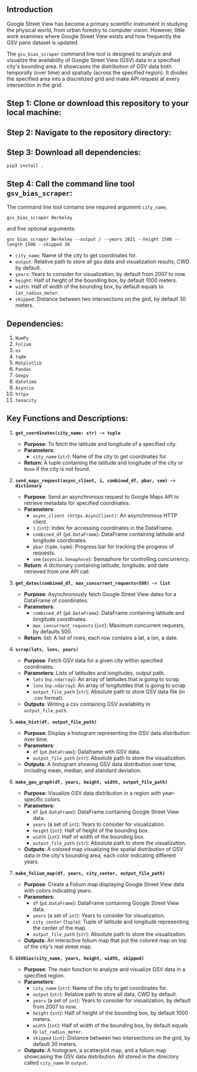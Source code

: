 
## Introduction

Google Street View has become a primary scientific instrument in studying the physical world, from urban forestry to computer vision. However, little work examines where Google Street View exists and how frequently the GSV pano dataset is updated.

The `gsv_bias_scraper` command line tool is designed to analyze and visualize the availability of Google Street View (GSV) data in a specified city's bounding area. It showcases the distribution of GSV data both temporally (over time) and spatially (across the specified region). It divides the specified area into a discretized grid and make API request at every intersection in the grid.


## Step 1: Clone or download this repository to your local machine:

## Step 2: Navigate to the repository directory:

## Step 3: Download all dependencies:

```pip3 install .``` 

## Step 4: Call the command line tool `gsv_bias_scraper`:

The command line tool contains one required argument `city_name`,

```gsv_bias_scraper Berkeley```

and five optional arguments:

```gsv_bias_scraper Berkeley --output / --years 2021 --height 1500 --length 1500 --skipped 30```

- `city_name`: Name of the city to get coordinates for.
- `output`: Relative path to store all gsv data and visualization results, CWD by default.
- `years`: Years to consider for visualization, by default from 2007 to now.
- `height`: Half of height of the bounding box, by default 1000 meters.
- `width`: Half of width of the bounding box, by default equals to `lat_radius_meter`.
- `skipped`: Distance between two intersections on the gird, by default 30 meters.


## Dependencies:

1. `NumPy`
2. `Folium`
3. `os`
4. `tqdm`
5. `Matplotlib`
6. `Pandas`
7. `Geopy`
8. `datetime`
9. `Asyncio`
10. `httpx`
11. `tenacity`


## Key Functions and Descriptions:

1. **`get_coordinates(city_name: str) -> tuple`**

   - **Purpose**: To fetch the latitude and longitude of a specified city.
   - **Parameters**: 
     - `city_name` (`str`): Name of the city to get coordinates for.
   - **Return**: A tuple containing the latitude and longitude of the city or `None` if the city is not found.

2. **`send_maps_request(async_client, i, combined_df, pbar, sem) -> dictionary`**

   - **Purpose**: Send an asynchronous request to Google Maps API to retrieve metadata for specified coordinates.
   - **Parameters**:
      - `async_client (httpx.AsyncClient)`: An asynchronous HTTP client.
      - `i` (`int`): Index for accessing coordinates in the DataFrame.
      - `combined_df` (`pd.DataFrame`): DataFrame containing latitude and longitude coordinates.
      - `pbar` (`tqdm.tqdm`): Progress bar for tracking the progress of requests.
      - `sem` (`asyncio.Semaphore`): Semaphore for controlling concurrency.
   - **Return**: A dictionary containing latitude, longitude, and date retrieved from one API call.
   
4. **`get_dates(combined_df, max_concurrent_requests=500) -> list`**

   - **Purpose**: Asynchronously fetch Google Street View dates for a DataFrame of coordinates.
   - **Parameters**:
      - `combined_df` (`pd.DataFrame`): DataFrame containing latitude and longitude coordinates.
      - `max_concurrent_requests` (`int`): Maximum concurrent requests, by defaults 500.
   - **Return**: list: A list of rows, each row contains a lat, a lon, a date.

5. **`scrap(lats, lons, years)`**

   - **Purpose**: Fetch GSV data for a given city within specified coordinates.
   - **Parameters**: Lists of latitudes and longitudes, output path.
      - `lats` (`np.ndarray`): An array of latitudes that is going to scrap
      - `lons` (`np.ndarray`): An array of longitutdes that is going to scrap
      - `output_file_path` (`str`): Absolute path to store GSV data file (in .csv format).
   - **Outputs**: Writing a csv containing GSV availability in `output_file_path`.


6. **`make_hist(df, output_file_path)`**

   - **Purpose**: Display a histogram representing the GSV data distribution over time.
   - **Parameters**: 
     - `df` (`pd.DataFrame`): Dataframe with GSV data.
     - `output_file_path` (`str`): Absolute path to store the visualization.
   - **Outputs**: A histogram showing GSV data distribution over time, including mean, median, and standard deviation.

7. **`make_geo_graph(df, years, height, width, output_file_path)`**

   - **Purpose**: Visualize GSV data distribution in a region with year-specific colors.
   - **Parameters**:
      - `df` (`pd.DataFrame`): DataFrame containing Google Street View data.
      - `years` (a set of `int`): Years to consider for visualization.
      - `height` (`int`): Half of height of the bounding box.
      - `width` (`int`): Half of width of the bounding box.
      - `output_file_path` (`str`): Absolute path to store the visualization.
   - **Outputs**: A colored map visualizing the spatial distribution of GSV data in the city's bounding area, each color indicating different years.

8. **`make_folium_map(df, years, city_center, output_file_path)`**

   - **Purpose**: Create a Folium map displaying Google Street View data with colors indicating years.
   - **Parameters**: 
      - `df` (`pd.DataFrame`): DataFrame containing Google Street View data.
      - `years` (a set of `int`): Years to consider for visualization.
      - `city_center` (`tuple`): Tuple of latitude and longitude representing the center of the map.
      - `output_file_path` (`str`): Absolute path to store the visualization.
   - **Outputs**: An interactive folium map that put the colored map on top of the city's real street map.

9. **`GSVBias(city_name, years, height, width, skipped)`**

   - **Purpose**: The main function to analyze and visualize GSV data in a specified region.
   - **Parameters**:
      - `city_name` (`str`): Name of the city to get coordinates for.
      - `output` (`str`): Relative path to store all data, CWD by default.
      - `years` (a set of `int`): Years to consider for visualization, by default from 2007 to now.
      - `height` (`int`): Half of height of the bounding box, by default 1000 meters.
      - `width` (`int`): Half of width of the bounding box, by default equals to `lat_radius_meter`.
      - `skipped` (`int`): Distance between two intersections on the gird, by default 30 meters.
   - **Outputs**: A histogram, a scatterplot map, and a folium map showcasing the GSV data distribution. All stored in the directory called `city_name` in `output`.